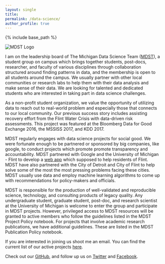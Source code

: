 ```yaml
---
layout: single
title: 
permalink: /data-science/
author_profile: true
---
```


{% include base_path %}

![MDST Logo](http://midas.umich.edu/wp-content/uploads/sites/3/2015/04/signature-vertical.png)

I am on the leadership board of The Michigan Data Science Team ([MDST](http://midas.umich.edu/mdst/)),
a student group on campus which brings together students, post-docs, researcher, and faculty of
various disciplines through collaboration structured around finding patterns in data,
and the membership is open to all students around the campus. We usually partner with other local communities or research
labs to help them with their data analysis and make sense of their data. We are looking for talented and dedicated students
who are interested in taking part in data science challenges. 

As a non-profit student organization, we value the opportunity of utilizing data to reach out to real-world problem and
especially those that connects to our local community. Our previous success story includes assisting recovery effort from
the Flint Water Crisis with data-driven risk assessments. This project was featured at the Bloomberg Data for Good Exchange
2016, the MSSISS 2017, and KDD 2017. 

MDST regularly engages with data science projects for social good. We were fortunate enough to be partnered or sponsored
by big companies, like google, to conduct projects which promote promote transparency and accountability.
MDST partnered with Google and the University of Michigan - Flint to develop a [web app](http://www.mywater-flint.com/) which
supposed to help residents of Flint. MDST have also partnered with the City of Detroit and City of Flint to help solve some
of the most the most pressing problems facing these cities. MDST usually use data and employ machine learning algorithms
to come up with recommendations for policy-makers and officials.

MDST is responsible for the production of well-validated and reproducible science, technology, and consulting products of legacy quality. Any undergraduate student, graduate student, post-doc, and research scientist at the University of Michigan is welcome to enter the group and participate in MDST projects. However, privileged access to MDST resources will be granted to active members who follow the guidelines listed in the MDST Project Policy notebook.
For projects that involve academic research publications, we have additional guidelines. These are listed in the MDST Publication Policy notebook.

If you are interested in joining us shoot me an email. You can find the current list of our active projects
[here](https://sites.google.com/umich.edu/mdst-project/).


Check out our [GitHub](https://github.com/MichiganDataScienceTeam), and follow up us on 
[Twitter](https://twitter.com/mdst_umich) and [Facebook](https://www.facebook.com/mdst.umich/).
